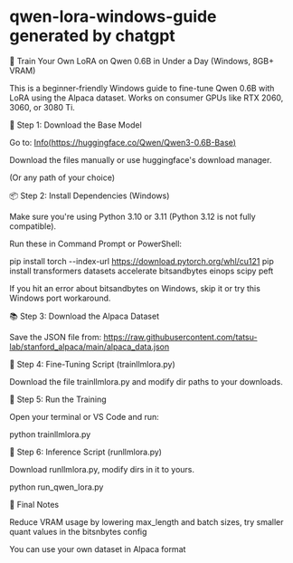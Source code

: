 # qwen-lora-windows-guide generated by chatgpt
🧠 Train Your Own LoRA on Qwen 0.6B in Under a Day (Windows, 8GB+ VRAM)

This is a beginner-friendly Windows guide to fine-tune Qwen 0.6B with LoRA using the Alpaca dataset. Works on consumer GPUs like RTX 2060, 3060, or 3080 Ti.

📁 Step 1: Download the Base Model

Go to: [Info(https://huggingface.co/Qwen/Qwen3-0.6B-Base)](https://huggingface.co/Qwen/Qwen3-0.6B-Base/tree/main)

Download the files manually or use huggingface's download manager.


(Or any path of your choice)

📦 Step 2: Install Dependencies (Windows)

Make sure you're using Python 3.10 or 3.11 (Python 3.12 is not fully compatible).

Run these in Command Prompt or PowerShell:

pip install torch --index-url https://download.pytorch.org/whl/cu121
pip install transformers datasets accelerate bitsandbytes einops scipy peft

If you hit an error about bitsandbytes on Windows, skip it or try this Windows port workaround.

📚 Step 3: Download the Alpaca Dataset

Save the JSON file from:
https://raw.githubusercontent.com/tatsu-lab/stanford_alpaca/main/alpaca_data.json


🔬 Step 4: Fine-Tuning Script (trainllmlora.py)

Download the file trainllmlora.py and modify dir paths to your downloads.

🚀 Step 5: Run the Training

Open your terminal or VS Code and run:

python trainllmlora.py

🧰 Step 6: Inference Script (runllmlora.py)

Download runllmlora.py, modify dirs in it to yours.

python run_qwen_lora.py

🤔 Final Notes

Reduce VRAM usage by lowering max_length and batch sizes, try smaller quant values in the bitsnbytes config

You can use your own dataset in Alpaca format
